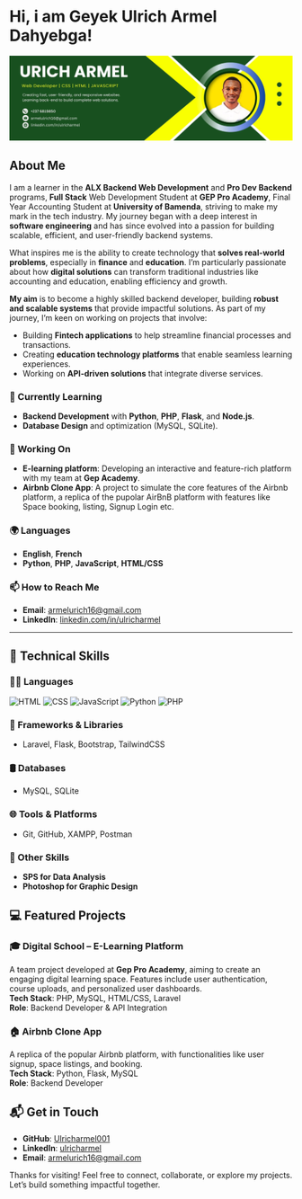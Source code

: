 # Hi, i am Geyek Ulrich Armel Dahyebga! 

![Banner Image](/asset/Blue%20and%20White%20Modern%20Minimalist%20Entrepreneur%20LinkedIn%20Article%20Cover%20Image.jpg)

## About Me 

I am a learner in the **ALX Backend Web Development** and **Pro Dev Backend** programs, **Full Stack** Web Development Student at **GEP Pro Academy**, Final Year Accounting Student at **University of Bamenda**, striving to make my mark in the tech industry. My journey began with a deep interest in **software engineering** and has since evolved into a passion for building scalable, efficient, and user-friendly backend systems.

What inspires me is the ability to create technology that **solves real-world problems**, especially in **finance** and **education**. I’m particularly passionate about how **digital solutions** can transform traditional industries like accounting and education, enabling efficiency and growth.

**My aim** is to become a highly skilled backend developer, building **robust and scalable systems** that provide impactful solutions. As part of my journey, I’m keen on working on projects that involve:

- Building **Fintech applications** to help streamline financial processes and transactions.
- Creating **education technology platforms** that enable seamless learning experiences.
- Working on **API-driven solutions** that integrate diverse services.

### 🌱 Currently Learning
- **Backend Development** with **Python**, **PHP**, **Flask**, and **Node.js**.
- **Database Design** and optimization (MySQL, SQLite).

### 🔭 Working On
- **E-learning platform**: Developing an interactive and feature-rich platform with my team at **Gep Academy**.
- **Airbnb Clone App**: A project to simulate the core features of the Airbnb platform, a replica of the pupolar AirBnB platform with features like Space booking, listing, Signup Login etc.

### 🌍 Languages
- **English**, **French**
- **Python**, **PHP**, **JavaScript**, **HTML/CSS**

### 📫 How to Reach Me
- **Email**: [armelurich16@gmail.com](mailto:armelurich16@gmail.com)
- **LinkedIn**: [linkedin.com/in/ulricharmel](https://www.linkedin.com/in/ulricharmel)

---

## 💼 Technical Skills

### 👨‍💻 Languages
![HTML](https://img.shields.io/badge/-HTML-E34F26?style=flat-square&logo=html5&logoColor=white)
![CSS](https://img.shields.io/badge/-CSS-1572B6?style=flat-square&logo=css3&logoColor=white)
![JavaScript](https://img.shields.io/badge/-JavaScript-F7DF1E?style=flat-square&logo=javascript&logoColor=black)
![Python](https://img.shields.io/badge/-Python-3776AB?style=flat-square&logo=python&logoColor=white)
![PHP](https://img.shields.io/badge/-PHP-777BB4?style=flat-square&logo=php&logoColor=white)

### 🧱 Frameworks & Libraries
- Laravel, Flask, Bootstrap, TailwindCSS

### 🛢 Databases
- MySQL, SQLite

### 🌐 Tools & Platforms
- Git, GitHub, XAMPP, Postman

### 🎨 Other Skills
- **SPS for Data Analysis**  
- **Photoshop for Graphic Design**  



## 💻 Featured Projects

### 🎓 **Digital School** – E-Learning Platform
A team project developed at **Gep Pro Academy**, aiming to create an engaging digital learning space. Features include user authentication, course uploads, and personalized user dashboards.  
**Tech Stack**: PHP, MySQL, HTML/CSS, Laravel  
**Role**: Backend Developer & API Integration

### 🏠 **Airbnb Clone App**
A replica of the popular Airbnb platform, with functionalities like user signup, space listings, and booking.  
**Tech Stack**: Python, Flask, MySQL  
**Role**: Backend Developer



## 📬 Get in Touch

- **GitHub**: [Ulricharmel001](https://github.com/Ulricharmel001)
- **LinkedIn**: [ulricharmel](https://www.linkedin.com/in/ulricharmel)
- **Email**: [armelurich16@gmail.com](mailto:armelurich16@gmail.com)



Thanks for visiting! Feel free to connect, collaborate, or explore my projects. Let’s build something impactful together. 
